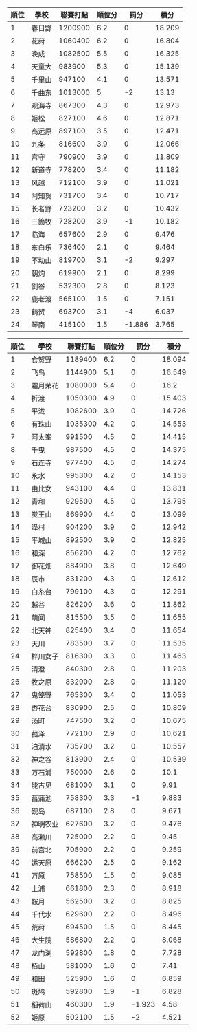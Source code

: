 順位|學校|聯賽打點|順位分|罰分|積分
-|-|-|-|-|-
1|春日野|1200900|6.2|0|18.209
2|花莳|1060400|6.2|0|16.804
3|晚成|1082500|5.5|0|16.325
4|天童大|983900|5.3|0|15.139
5|千里山|947100|4.1|0|13.571
6|千曲东|1013000|5|-2|13.13
7|观海寺|867300|4.3|0|12.973
8|姬松|827100|4.6|0|12.871
9|高远原|897100|3.5|0|12.471
10|九条|816600|3.9|0|12.066
11|宫守|790900|3.9|0|11.809
12|新道寺|778200|3.4|0|11.182
13|风越|712100|3.9|0|11.021
14|阿知贺|731700|3.4|0|10.717
15|长者野|723200|3.2|0|10.432
16|三箇牧|728200|3.9|-1|10.182
17|临海|657600|2.9|0|9.476
18|东白乐|736400|2.1|0|9.464
19|不动山|819700|3.1|-2|9.297
20|朝灼|619900|2.1|0|8.299
21|剑谷|532300|2.8|0|8.123
22|鹿老渡|565100|1.5|0|7.151
23|鹤贺|693700|3.1|-4|6.037
24|琴南|415100|1.5|-1.886|3.765

順位|學校|聯賽打點|順位分|罰分|積分
-|-|-|-|-|-
1|仓贺野|1189400|6.2|0|18.094
2|飞鸟|1144900|5.1|0|16.549
3|霜月荣花|1080000|5.4|0|16.2
4|折渡|1050300|4.9|0|15.403
5|平泷|1082600|3.9|0|14.726
6|有珠山|1035300|4.2|0|14.553
7|阿太峯|991500|4.5|0|14.415
8|千曳|987500|4.5|0|14.375
9|石连寺|977400|4.5|0|14.274
10|永水|995300|4.2|0|14.153
11|由比女|943100|4.4|0|13.831
12|青和|929500|4.5|0|13.795
13|觉王山|869900|4.4|0|13.099
14|泽村|904200|3.9|0|12.942
15|平城山|892500|3.9|0|12.825
16|和深|856200|4.2|0|12.762
17|御花畑|884900|3.8|0|12.649
18|辰市|831200|4.3|0|12.612
19|白糸台|799100|4.3|0|12.291
20|越谷|826200|3.6|0|11.862
21|萌间|815500|3.5|0|11.655
22|北天神|825400|3.4|0|11.654
23|天川|783500|3.7|0|11.535
24|梓川女子|816300|3.3|0|11.463
25|清澄|840300|2.8|0|11.203
26|牧之原|832900|2.8|0|11.129
27|鬼笼野|765300|3.4|0|11.053
28|杏花台|830900|2.5|0|10.809
29|汤町|747500|3.2|0|10.675
30|菰泽|772100|2.9|0|10.621
31|泊清水|735700|3.2|0|10.557
32|神之谷|813900|2.4|0|10.539
33|万石浦|750000|2.6|0|10.1
34|能古见|681000|3.1|0|9.91
35|菖蒲池|758300|3.3|-1|9.883
36|砚岛|687100|2.8|0|9.671
37|神明农业|627600|3.2|0|9.476
38|高濑川|725000|2.2|0|9.45
39|前宫北|705900|2.2|0|9.259
40|运天原|666200|2.5|0|9.162
41|万原|758500|1.5|0|9.085
42|土浦|661800|2.3|0|8.918
43|鞍月|562500|3.2|0|8.825
44|千代水|629600|2.2|0|8.496
45|荒莳|694500|1.5|0|8.445
46|大生院|586800|2.2|0|8.068
47|龙门渕|592800|1.8|0|7.728
48|栢山|581000|1.6|0|7.41
49|和田|525900|1.6|0|6.859
50|斑鸠|592800|1.9|-1|6.828
51|稻荷山|460300|1.9|-1.923|4.58
52|姬原|502100|1.5|-2|4.521

